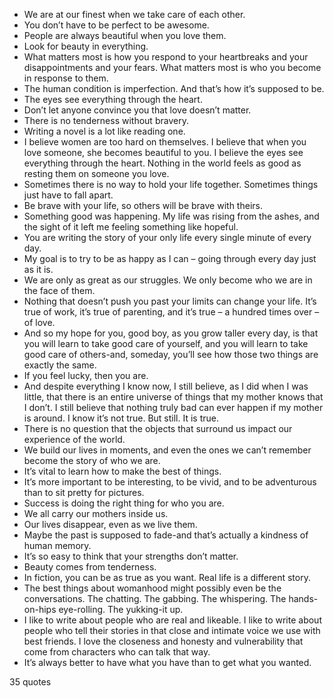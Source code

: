  - We are at our finest when we take care of each other.
 - You don’t have to be perfect to be awesome.
 - People are always beautiful when you love them.
 - Look for beauty in everything.
 - What matters most is how you respond to your heartbreaks and your disappointments and your fears. What matters most is who you become in response to them.
 - The human condition is imperfection. And that’s how it’s supposed to be.
 - The eyes see everything through the heart.
 - Don’t let anyone convince you that love doesn’t matter.
 - There is no tenderness without bravery.
 - Writing a novel is a lot like reading one.
 - I believe women are too hard on themselves. I believe that when you love someone, she becomes beautiful to you. I believe the eyes see everything through the heart. Nothing in the world feels as good as resting them on someone you love.
 - Sometimes there is no way to hold your life together. Sometimes things just have to fall apart.
 - Be brave with your life, so others will be brave with theirs.
 - Something good was happening. My life was rising from the ashes, and the sight of it left me feeling something like hopeful.
 - You are writing the story of your only life every single minute of every day.
 - My goal is to try to be as happy as I can – going through every day just as it is.
 - We are only as great as our struggles. We only become who we are in the face of them.
 - Nothing that doesn’t push you past your limits can change your life. It’s true of work, it’s true of parenting, and it’s true – a hundred times over – of love.
 - And so my hope for you, good boy, as you grow taller every day, is that you will learn to take good care of yourself, and you will learn to take good care of others-and, someday, you’ll see how those two things are exactly the same.
 - If you feel lucky, then you are.
 - And despite everything I know now, I still believe, as I did when I was little, that there is an entire universe of things that my mother knows that I don’t. I still believe that nothing truly bad can ever happen if my mother is around. I know it’s not true. But still. It is true.
 - There is no question that the objects that surround us impact our experience of the world.
 - We build our lives in moments, and even the ones we can’t remember become the story of who we are.
 - It’s vital to learn how to make the best of things.
 - It’s more important to be interesting, to be vivid, and to be adventurous than to sit pretty for pictures.
 - Success is doing the right thing for who you are.
 - We all carry our mothers inside us.
 - Our lives disappear, even as we live them.
 - Maybe the past is supposed to fade-and that’s actually a kindness of human memory.
 - It’s so easy to think that your strengths don’t matter.
 - Beauty comes from tenderness.
 - In fiction, you can be as true as you want. Real life is a different story.
 - The best things about womanhood might possibly even be the conversations. The chatting. The gabbing. The whispering. The hands-on-hips eye-rolling. The yukking-it up.
 - I like to write about people who are real and likeable. I like to write about people who tell their stories in that close and intimate voice we use with best friends. I love the closeness and honesty and vulnerability that come from characters who can talk that way.
 - It’s always better to have what you have than to get what you wanted.

35 quotes